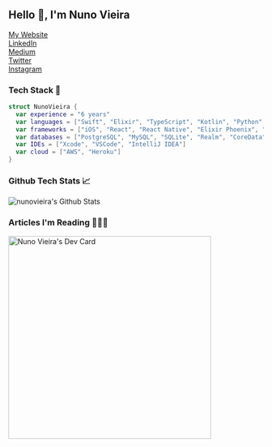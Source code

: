## Hello 👋, I'm Nuno Vieira

<a href="https://www.nunovieira.dev">
  <span>My Website</span>
</a>
<br>
<a href="https://www.linkedin.com/in/nunofcvieira/">
  <span>LinkedIn</span>
</a>
</br>
<a href="https://medium.com/@nuno.vieira">
  <span>Medium<span>
</a>
</br>    
<a href="https://twitter.com/nuno_fcvieira">
  <span>Twitter</span>
</a>
</br>
<a href="https://www.instagram.com/nunovieira.dev/">
  <span>Instagram</span>
</a>

### Tech Stack 🔧

```Swift
struct NunoVieira {
  var experience = "6 years"
  var languages = ["Swift", "Elixir", "TypeScript", "Kotlin", "Python", "Ruby", "Objective-C"]
  var frameworks = ["iOS", "React", "React Native", "Elixir Phoenix", "Kotlin Multiplatform"]
  var databases = ["PostgreSQL", "MySQL", "SQLite", "Realm", "CoreData"]
  var IDEs = ["Xcode", "VSCode", "IntelliJ IDEA"]
  var cloud = ["AWS", "Heroku"]
}
```

### Github Tech Stats 📈

<img alt="nunovieira's Github Stats" src="https://github-readme-stats.vercel.app/api?username=nuno-vieira&show_icons=true&hide_border=true&count_private=true" />

### Articles I'm Reading 👨🏻‍🏫

<a href="https://app.daily.dev/NunoVieira">
  <img src="https://api.daily.dev/devcards/abde1a4045ba41389b95e320b4eed448.png?r=emw" width="400" alt="Nuno Vieira's Dev Card"/>
</a>
